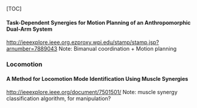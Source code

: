 [TOC]



#### Task-Dependent Synergies for Motion Planning of an Anthropomorphic Dual-Arm System
http://ieeexplore.ieee.org.ezproxy.wpi.edu/stamp/stamp.jsp?arnumber=7889043
Note: Bimanual coordination + Motion planning

### Locomotion

#### A Method for Locomotion Mode Identification Using Muscle Synergies
http://ieeexplore.ieee.org/document/7501501/
Note: muscle synergy classification algorithm, for manipulation?
